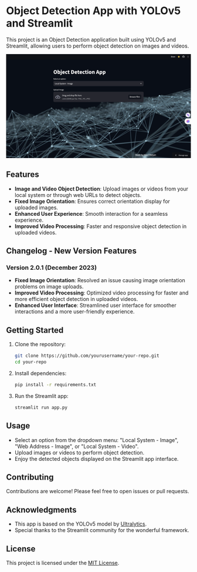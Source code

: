 # Object Detection App with YOLOv5 and Streamlit

This project is an Object Detection application built using YOLOv5 and Streamlit, allowing users to perform object detection on images and videos.

![App Screenshot](https://raw.githubusercontent.com/vipulmalyan/Cloud-Wallpapers/main/screenshots/objdet.png)
## Features

- **Image and Video Object Detection**: Upload images or videos from your local system or through web URLs to detect objects.
- **Fixed Image Orientation**: Ensures correct orientation display for uploaded images.
- **Enhanced User Experience**: Smooth interaction for a seamless experience.
- **Improved Video Processing**: Faster and responsive object detection in uploaded videos.

## Changelog - New Version Features

### Version 2.0.1 (December 2023)

- **Fixed Image Orientation**: Resolved an issue causing image orientation problems on image uploads.
- **Improved Video Processing**: Optimized video processing for faster and more efficient object detection in uploaded videos.
- **Enhanced User Interface**: Streamlined user interface for smoother interactions and a more user-friendly experience.



## Getting Started

1. Clone the repository:

    ```bash
    git clone https://github.com/yourusername/your-repo.git
    cd your-repo
    ```

2. Install dependencies:

    ```bash
    pip install -r requirements.txt
    ```

3. Run the Streamlit app:

    ```bash
    streamlit run app.py
    ```

## Usage

- Select an option from the dropdown menu: "Local System - Image", "Web Address - Image", or "Local System - Video".
- Upload images or videos to perform object detection.
- Enjoy the detected objects displayed on the Streamlit app interface.

## Contributing

Contributions are welcome! Please feel free to open issues or pull requests.

## Acknowledgments

- This app is based on the YOLOv5 model by [Ultralytics](https://github.com/ultralytics/yolov5).
- Special thanks to the Streamlit community for the wonderful framework.

## License

This project is licensed under the [MIT License](LICENSE).
